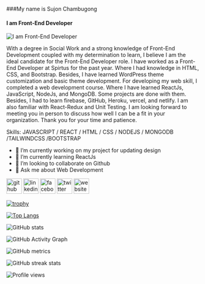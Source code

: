 ###My name is Sujon Chambugong
#### I am Front-End Developer
![I am Front-End Developer](https://media-exp1.licdn.com/dms/image/C4D16AQHe98evRLZNhA/profile-displaybackgroundimage-shrink_200_800/0/1654695519024?e=1668643200&v=beta&t=fSkDoHgi8-Qao8vl3iBrbf3RRuIZQRPhgcl2SGlPi5A)

With a degree in Social Work and a strong knowledge of Front-End Development coupled with my determination to learn, I believe I am the ideal candidate for the Front-End Developer role.
I have worked as a Front-End Developer at Spirtus for the past year. Where I had knowledge in HTML, CSS, and Bootstrap. Besides, I have learned WordPress theme customization and basic theme development. 
For developing my web skill, I completed a web development course. Where I have learned ReactJs, JavaScript, NodeJs, and MongoDB. Some projects are done with them. Besides, I had to learn firebase, GitHub, Heroku, vercel, and netlify. I am also familiar with React-Redux and Unit Testing.
I am looking forward to meeting you in person to discuss how well I can be a fit in your organization. Thank you for your time and patience.


Skills: JAVASCRIPT / REACT / HTML / CSS / NODEJS / MONGODB /TAILWINDCSS /BOOTSTRAP

- 🔭 I’m currently working on my project for updating design 
- 🌱 I’m currently learning ReactJs 
- 👯 I’m looking to collaborate on Github 
- 💬 Ask me about Web Development 


[<img src='https://cdn.jsdelivr.net/npm/simple-icons@3.0.1/icons/github.svg' alt='github' height='40'>](https://github.com/https://github.com/sujoncham)  [<img src='https://cdn.jsdelivr.net/npm/simple-icons@3.0.1/icons/linkedin.svg' alt='linkedin' height='40'>](https://www.linkedin.com/in/https://www.linkedin.com/in/sujon-chambugong//)  [<img src='https://cdn.jsdelivr.net/npm/simple-icons@3.0.1/icons/facebook.svg' alt='facebook' height='40'>](https://www.facebook.com/https://www.facebook.com/sujonchambugong14/)  [<img src='https://cdn.jsdelivr.net/npm/simple-icons@3.0.1/icons/twitter.svg' alt='twitter' height='40'>](https://twitter.com/https://twitter.com/sujonchambugong)  [<img src='https://cdn.jsdelivr.net/npm/simple-icons@3.0.1/icons/icloud.svg' alt='website' height='40'>](https://sujon-chambugong-portfolio.netlify.app/)  

[![trophy](https://github-profile-trophy.vercel.app/?username=https://github.com/sujoncham)](https://github.com/ryo-ma/github-profile-trophy)

[![Top Langs](https://github-readme-stats.vercel.app/api/top-langs/?username=https://github.com/sujoncham)](https://github.com/anuraghazra/github-readme-stats)

![GitHub stats](https://github-readme-stats.vercel.app/api?username=https://github.com/sujoncham&show_icons=true&count_private=true)  

![GitHub Activity Graph](https://activity-graph.herokuapp.com/graph?username=https://github.com/sujoncham)  

![GitHub metrics](https://metrics.lecoq.io/https://github.com/sujoncham)  

![GitHub streak stats](https://github-readme-streak-stats.herokuapp.com/?user=https://github.com/sujoncham)  

![Profile views](https://gpvc.arturio.dev/https://github.com/sujoncham)  
